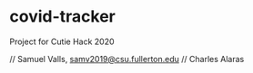 # covid-tracker
Project for Cutie Hack 2020

// Samuel Valls, samv2019@csu.fullerton.edu
// Charles Alaras
